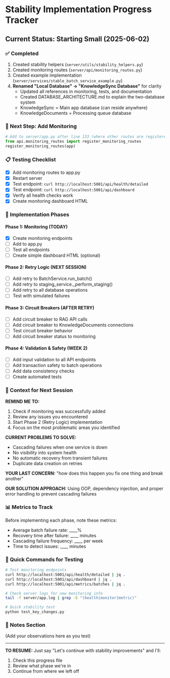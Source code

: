 # Stability Implementation Progress Tracker

## Current Status: Starting Small (2025-06-02)

### ✅ Completed
1. Created stability helpers (`server/utils/stability_helpers.py`)
2. Created monitoring routes (`server/api/monitoring_routes.py`)
3. Created example implementation (`server/services/stable_batch_service_example.py`)
4. **Renamed "Local Database" → "KnowledgeSync Database"** for clarity
   - Updated all references in monitoring, tests, and documentation
   - Created DATABASE_ARCHITECTURE.md to explain the two-database system
   - KnowledgeSync = Main app database (can reside anywhere)
   - KnowledgeDocuments = Processing queue database

### 🔄 Next Step: Add Monitoring
```python
# Add to server/app.py after line 133 (where other routes are registered):
from api.monitoring_routes import register_monitoring_routes
register_monitoring_routes(app)
```

### 📋 Testing Checklist
- [x] Add monitoring routes to app.py
- [x] Restart server
- [x] Test endpoint: `curl http://localhost:5001/api/health/detailed`
- [x] Test endpoint: `curl http://localhost:5001/api/dashboard`
- [x] Verify all health checks work
- [x] Create monitoring dashboard HTML

### 🎯 Implementation Phases

#### Phase 1: Monitoring (TODAY)
- [x] Create monitoring endpoints
- [ ] Add to app.py
- [ ] Test all endpoints
- [ ] Create simple dashboard HTML (optional)

#### Phase 2: Retry Logic (NEXT SESSION)
- [ ] Add retry to BatchService.run_batch()
- [ ] Add retry to staging_service._perform_staging()
- [ ] Add retry to all database operations
- [ ] Test with simulated failures

#### Phase 3: Circuit Breakers (AFTER RETRY)
- [ ] Add circuit breaker to RAG API calls
- [ ] Add circuit breaker to KnowledgeDocuments connections
- [ ] Test circuit breaker behavior
- [ ] Add circuit breaker status to monitoring

#### Phase 4: Validation & Safety (WEEK 2)
- [ ] Add input validation to all API endpoints
- [ ] Add transaction safety to batch operations
- [ ] Add data consistency checks
- [ ] Create automated tests

### 💬 Context for Next Session

**REMIND ME TO:**
1. Check if monitoring was successfully added
2. Review any issues you encountered
3. Start Phase 2 (Retry Logic) implementation
4. Focus on the most problematic areas you identified

**CURRENT PROBLEMS TO SOLVE:**
- Cascading failures when one service is down
- No visibility into system health
- No automatic recovery from transient failures
- Duplicate data creation on retries

**YOUR LAST CONCERN:**
"how does this happen you fix one thing and break another"

**OUR SOLUTION APPROACH:**
Using OOP, dependency injection, and proper error handling to prevent cascading failures

### 📊 Metrics to Track
Before implementing each phase, note these metrics:
- Average batch failure rate: ____%
- Recovery time after failure: ____ minutes
- Cascading failure frequency: ____ per week
- Time to detect issues: ____ minutes

### 🔗 Quick Commands for Testing

```bash
# Test monitoring endpoints
curl http://localhost:5001/api/health/detailed | jq .
curl http://localhost:5001/api/dashboard | jq .
curl http://localhost:5001/api/metrics/batches | jq .

# Check server logs for new monitoring info
tail -f server/app.log | grep -E "(health|monitor|metric)"

# Quick stability test
python test_key_changes.py
```

### 📝 Notes Section
(Add your observations here as you test)

---

**TO RESUME:** Just say "Let's continue with stability improvements" and I'll:
1. Check this progress file
2. Review what phase we're in
3. Continue from where we left off